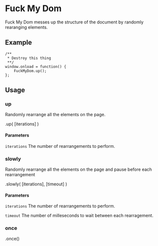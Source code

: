 # Fuck My Dom

Fuck My Dom messes up the structure of the document by randomly rearanging elements.

## Example

	/**
	 * Destroy this thing
	 **/
	window.onload = function() {
		FuckMyDom.up();
	};

## Usage

### up

Randomly rearrange all the elements on the page.

.up( [iterations] )

#### Parameters

```iterations``` The number of rearrangements to perform.

### slowly

Randomly rearrange all the elements on the page and pause
before each rearrangement

.slowly( [iterations], [timeout] )

#### Parameters

```iterations``` The number of rearrangements to perform.

```timeout``` The number of milleseconds to wait between each rearragement.

### once

.once()
